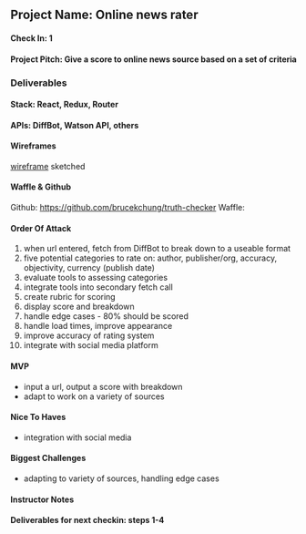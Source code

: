 ## Project Name: Online news rater
#### Check In: 1
#### Project Pitch: Give a score to online news source based on a set of criteria
### Deliverables
#### Stack: React, Redux, Router
#### APIs: DiffBot, Watson API, others
#### Wireframes
[wireframe](url) sketched

#### Waffle & Github
Github: https://github.com/brucekchung/truth-checker
Waffle: 
#### Order Of Attack
1) when url entered, fetch from DiffBot to break down to a useable format
2) five potential categories to rate on: author, publisher/org, accuracy, objectivity, currency (publish date)
3) evaluate tools to assessing categories
4) integrate tools into secondary fetch call
5) create rubric for scoring
6) display score and breakdown
7) handle edge cases - 80% should be scored
8) handle load times, improve appearance
9) improve accuracy of rating system
10) integrate with social media platform
#### MVP
 - input a url, output a score with breakdown
 - adapt to work on a variety of sources
#### Nice To Haves
 - integration with social media 
#### Biggest Challenges
 - adapting to variety of sources, handling edge cases
#### Instructor Notes

#### Deliverables for next checkin: steps 1-4
